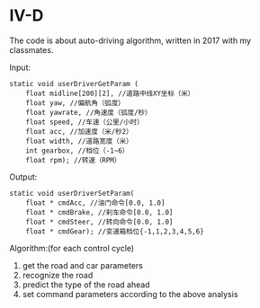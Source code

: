 # IV-D
The code is about auto-driving algorithm, written in 2017 with my classmates.

Input:
```
static void userDriverGetParam (
    float midline[200][2], //道路中线XY坐标（米）
    float yaw, //偏航角（弧度）
    float yawrate, //角速度（弧度/秒）
    float speed, //车速（公里/小时）
    float acc, //加速度（米/秒2）
    float width, //道路宽度（米）
    int gearbox, //档位（-1~6）
    float rpm); //转速（RPM）
```
Output:
```
static void userDriverSetParam(
    float * cmdAcc, //油门命令[0.0, 1.0]
    float * cmdBrake, //刹车命令[0.0, 1.0]
    float * cmdSteer, //转向命令[0.0, 1.0]
    float * cmdGear); //变速箱档位{-1,1,2,3,4,5,6}
```
Algorithm:(for each control cycle)
1. get the road and car parameters
2. recognize the road
3. predict the type of the road ahead
4. set command parameters according to the above analysis